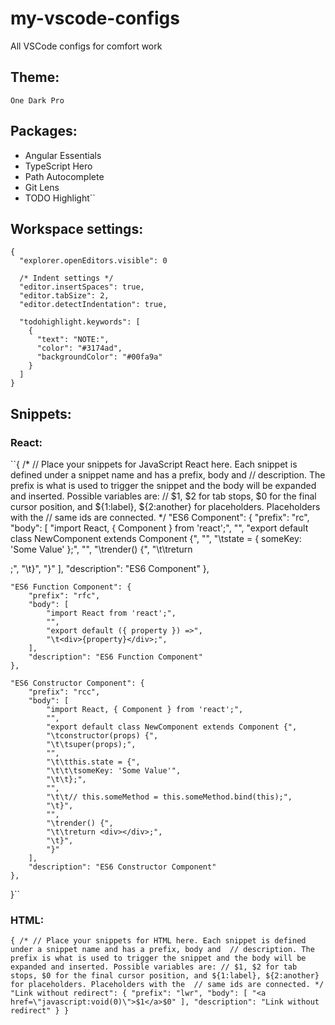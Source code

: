 # my-vscode-configs
All VSCode configs for comfort work

## Theme:
``One Dark Pro``

## Packages:
* Angular Essentials
* TypeScript Hero
* Path Autocomplete
* Git Lens
* TODO Highlight``

## Workspace settings:
    {
      "explorer.openEditors.visible": 0

      /* Indent settings */
      "editor.insertSpaces": true,
      "editor.tabSize": 2,
      "editor.detectIndentation": true,

      "todohighlight.keywords": [
        {
          "text": "NOTE:",
          "color": "#3174ad",
          "backgroundColor": "#00fa9a"
        }
      ]
    }

## Snippets:
### React:
``{
    /*
        // Place your snippets for JavaScript React here. Each snippet is defined under a snippet name and has a prefix, body and 
        // description. The prefix is what is used to trigger the snippet and the body will be expanded and inserted. Possible variables are:
        // $1, $2 for tab stops, $0 for the final cursor position, and ${1:label}, ${2:another} for placeholders. Placeholders with the 
        // same ids are connected.
    */
    "ES6 Component": {
        "prefix": "rc",
        "body": [
            "import React, { Component } from 'react';",
            "",
            "export default class NewComponent extends Component {",
            "",
            "\tstate = { someKey: 'Some Value' };",
            "",
            "\trender() {",
            "\t\treturn <div></div>;",
            "\t}",
            "}"
        ],
        "description": "ES6 Component"
    },

    "ES6 Function Component": {
        "prefix": "rfc",
        "body": [
            "import React from 'react';",
            "",
            "export default ({ property }) =>",
            "\t<div>{property}</div>;",
        ],
        "description": "ES6 Function Component"
    },

    "ES6 Constructor Component": {
        "prefix": "rcc",
        "body": [
            "import React, { Component } from 'react';",
            "",
            "export default class NewComponent extends Component {",
            "\tconstructor(props) {",
            "\t\tsuper(props);",
            "",
            "\t\tthis.state = {",
            "\t\t\tsomeKey: 'Some Value'",
            "\t\t};",
            "",
            "\t\t// this.someMethod = this.someMethod.bind(this);",
            "\t}",
            "",
            "\trender() {",
            "\t\treturn <div></div>;",
            "\t}",
            "}"
        ],
        "description": "ES6 Constructor Component"
    },
}``
### HTML:
``{
/*
	// Place your snippets for HTML here. Each snippet is defined under a snippet name and has a prefix, body and 
	// description. The prefix is what is used to trigger the snippet and the body will be expanded and inserted. Possible variables are:
	// $1, $2 for tab stops, $0 for the final cursor position, and ${1:label}, ${2:another} for placeholders. Placeholders with the 
	// same ids are connected.
*/
	"Link without redirect": {
		"prefix": "lwr",
		"body": [
			"<a href=\"javascript:void(0)\">$1</a>$0"
		],
		"description": "Link without redirect"
	}
}``
